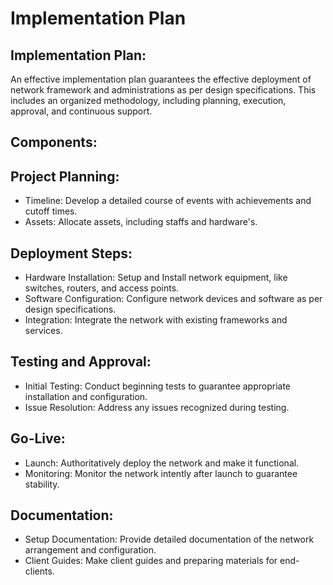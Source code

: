 # Implementation Plan
## Implementation Plan:
An effective implementation plan guarantees the effective deployment of network framework and administrations as per design specifications. This includes an organized methodology, including planning, execution, approval, and continuous support.

## Components:
## Project Planning:
-  Timeline: Develop a detailed course of events with achievements and cutoff times.
-  Assets: Allocate assets, including staffs and hardware's. 

## Deployment Steps:
-  Hardware Installation: Setup and Install network equipment, like switches, routers, and access points.
-  Software Configuration: Configure network devices and software as per design specifications.
-  Integration: Integrate the network with existing frameworks and services.

## Testing and Approval:
-  Initial Testing: Conduct beginning tests to guarantee appropriate installation and configuration.
-  Issue Resolution: Address any issues recognized during testing.

## Go-Live:
-  Launch: Authoritatively deploy the network and make it functional.
-  Monitoring: Monitor the network intently after launch to guarantee stability.

## Documentation:
-  Setup Documentation: Provide detailed documentation of the network arrangement and configuration.
-  Client Guides: Make client guides and preparing materials for end-clients.
